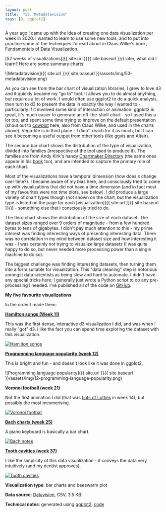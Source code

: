 ```yaml
---
layout: post
title:  "53. Metadatavision"
tags: [R, ggplot2]
---
```


A year ago I came up with the idea of creating one data visualization per week in 2020. I wanted to learn to use some new tools, and to put into practice some of the techniques I'd read about in Claus Wilke's book, [Fundamentals of Data Visualization](https://clauswilke.com/dataviz/).

[52 weeks of visualizations]({{ site.url }}{{ site.baseurl }}/) later, what did I learn? Here are some summary charts:

![Metadatavision]({{ site.url }}{{ site.baseurl }}/assets/img/53-metadatavision.png)

As you can see from the bar chart of visualization libraries, I grew to love d3 and it quickly became my "go to" tool. It allows you to do almost anything, but requires a lot of work. I would often use ggplot2 to do a quick analysis, then turn to d3 to present the data in exactly the way I wanted to - particularly if it involved some kind of interaction or animation. ggplot2 is great, it's much easier to generate an off-the-shelf chart - so I used this a lot too, and spent some time trying to improve on the default presentation (shout out to [cowplot](https://cran.r-project.org/web/packages/cowplot/vignettes/introduction.html) here, also from Claus Wilke, and used in the charts above). Vega-lite is in third place - I didn't reach for it as much, but I can see it becoming a useful output from other tools (like ggvis and Altair).

The second bar chart shows the distribution of the type of visualization, divided into families (irrespective of the tool used to produce it). The families are from Andy Kirk's handy [Chartmaker Directory](https://chartmaker.visualisingdata.com/) (the same ones appear in his [book](https://www.visualisingdata.com/book/) too), and are intended to capture the primary role of each chart.

Most of the visualizations have a temporal dimension (how does _x_ change over time?). I became aware of my bias here, and consciously tried to come up with visualizations that did not have a time dimension (and in fact most of my favourites were not time plots, see below). I did produce a large variety of chart types though (not shown on the chart, but the visualization type is listed on the page for each [visualization]({{ site.url }}{{ site.baseurl }}/)) - something else that I consciously tried to do.

The third chart shows the distribution of the size of each dataset. The dataset sizes ranged over 9 orders of magnitude - from a few hundred bytes to tens of gigabytes. I didn't pay much attention to this - my prime interest was finding interesting ways of presenting interesting data. There was no correlation in my mind between dataset size and how interesting it was - I was certainly not trying to visualize large datasets (I was quite happy to do so, but never needed more processing power than a single machine to do so).

The biggest challenge was finding interesting datasets, then turning them into a form suitable for visualization. This "data cleaning" step is notorious amongst data scientists as being slow and hard to automate. I didn't have any special tricks here: I generally just wrote a Python script to do any pre-processing I needed. I've published all of the code on [GitHub](https://github.com/tomwhite/datavision-code).

**My five favourite visualizations**

In the order I made them:

[**Hamilton songs (Week 11)**](http://tom-e-white.com/datavision/11-hamilton-songs.html)

This was the first dense, interactive d3 visualization I did, and was when I really "got" d3. I like the fact you can spend time exploring the dataset with this visualization.

<a href="{{ site.url }}{{ site.baseurl }}/11-hamilton-songs-interactive.html"><img src="{{ site.url }}{{ site.baseurl }}/assets/img/11-hamilton-songs.svg" alt="Hamilton songs"/></a>

[**Programming language popularity (week 12)**](http://tom-e-white.com/datavision/12-programming-language-popularity.html)

This is bright and fun - and doesn't look like it was done in ggplot2.

![Programming language popularity]({{ site.url }}{{ site.baseurl }}/assets/img/12-programming-language-popularity.png)

[**Voronoi football (week 21)**](http://tom-e-white.com/datavision/21-voronoi-football.html)

Not the first animation I did (that was [Lots of Lotties](http://tom-e-white.com/datavision/14-lots-of-lotties.html) in week 14), but possibly the most mesmerising.

<a href="{{ site.url }}{{ site.baseurl }}/21-voronoi-football-interactive.html"><img src="{{ site.url }}{{ site.baseurl }}/assets/img/21-voronoi-football.svg" alt="Voronoi football"/></a>

[**Bach charts (week 25)**](http://tom-e-white.com/datavision/25-bach-charts.html)

A piano keyboard is basically a bar chart.

<a href="{{ site.url }}{{ site.baseurl }}/25-bach-charts-interactive.html"><img src="{{ site.url }}{{ site.baseurl }}/assets/img/25-bach-charts.svg" alt="Bach notes"/></a>

[**Tooth cavities (week 37)**](http://tom-e-white.com/datavision/37-tooth-cavities.html)

I like the simplicity of this data visualization - it conveys the data very intuitively (and my dentist approves).

<a href="{{ site.url }}{{ site.baseurl }}/37-tooth-cavities-interactive.html"><img src="{{ site.url }}{{ site.baseurl }}/assets/img/37-tooth-cavities.png" alt="Tooth cavities"/></a>

**Visualization type**: bar charts and beeswarm plot

**Data source**: [Datavision](http://tom-e-white.com/datavision/), CSV, 3.5 KB.

**Technical notes**: generated using [ggplot2](https://ggplot2.tidyverse.org/index.html); [code](https://github.com/tomwhite/datavision-code/tree/master/53-metadatavision)

